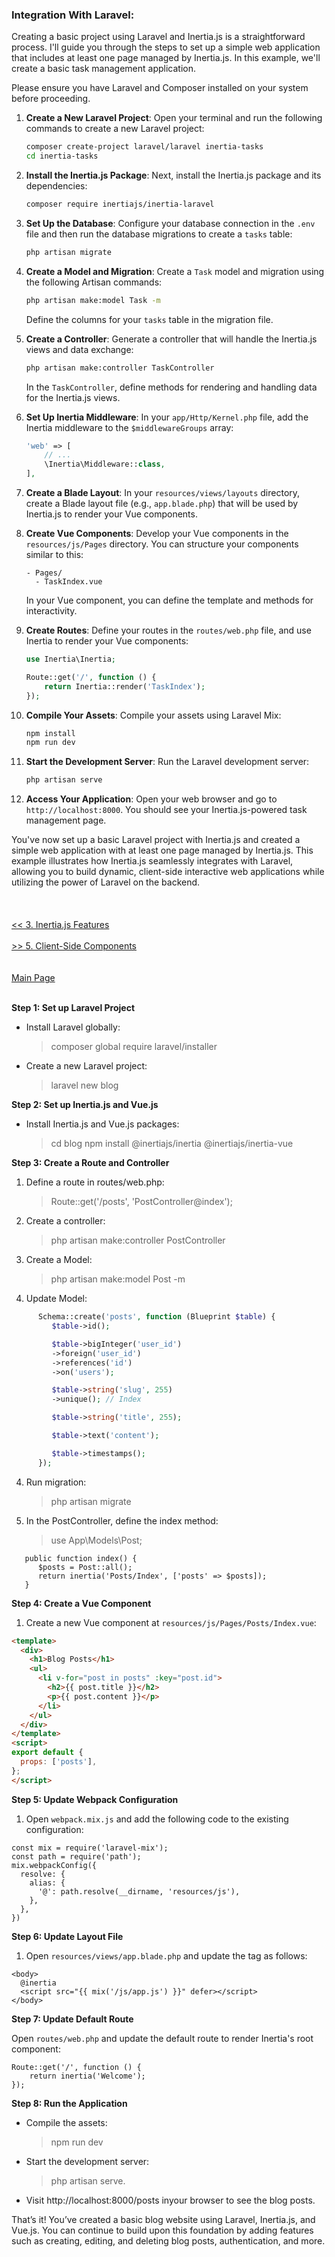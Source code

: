 
### Integration With Laravel:

<p>
Creating a basic project using Laravel and Inertia.js is a straightforward process. I'll guide you through the steps to set up a simple web application that includes at least one page managed by Inertia.js. In this example, we'll create a basic task management application.
</p>

<p>
Please ensure you have Laravel and Composer installed on your system before proceeding.
</p>

1. **Create a New Laravel Project**:
   Open your terminal and run the following commands to create a new Laravel project:

   ```bash
   composer create-project laravel/laravel inertia-tasks
   cd inertia-tasks
   ```

2. **Install the Inertia.js Package**:
   Next, install the Inertia.js package and its dependencies:

   ```bash
   composer require inertiajs/inertia-laravel
   ```

3. **Set Up the Database**:
   Configure your database connection in the `.env` file and then run the database migrations to create a `tasks` table:

   ```bash
   php artisan migrate
   ```

4. **Create a Model and Migration**:
   Create a `Task` model and migration using the following Artisan commands:

   ```bash
   php artisan make:model Task -m
   ```

   Define the columns for your `tasks` table in the migration file.

5. **Create a Controller**:
   Generate a controller that will handle the Inertia.js views and data exchange:

   ```bash
   php artisan make:controller TaskController
   ```

   In the `TaskController`, define methods for rendering and handling data for the Inertia.js views.

6. **Set Up Inertia Middleware**:
   In your `app/Http/Kernel.php` file, add the Inertia middleware to the `$middlewareGroups` array:

   ```php
   'web' => [
       // ...
       \Inertia\Middleware::class,
   ],
   ```

7. **Create a Blade Layout**:
   In your `resources/views/layouts` directory, create a Blade layout file (e.g., `app.blade.php`) that will be used by Inertia.js to render your Vue components.

8. **Create Vue Components**:
   Develop your Vue components in the `resources/js/Pages` directory. You can structure your components similar to this:

   ```plaintext
   - Pages/
     - TaskIndex.vue
   ```

   In your Vue component, you can define the template and methods for interactivity.

9. **Create Routes**:
   Define your routes in the `routes/web.php` file, and use Inertia to render your Vue components:

   ```php
   use Inertia\Inertia;

   Route::get('/', function () {
       return Inertia::render('TaskIndex');
   });
   ```

10. **Compile Your Assets**:
    Compile your assets using Laravel Mix:

    ```bash
    npm install
    npm run dev
    ```

11. **Start the Development Server**:
    Run the Laravel development server:

    ```bash
    php artisan serve
    ```

12. **Access Your Application**:
    Open your web browser and go to `http://localhost:8000`. You should see your Inertia.js-powered task management page.

<span>
You've now set up a basic Laravel project with Inertia.js and created a simple web application with at least one page managed by Inertia.js. This example illustrates how Inertia.js seamlessly integrates with Laravel, allowing you to build dynamic, client-side interactive web applications while utilizing the power of Laravel on the backend.
</span>
<br/>
<br/>
<br/>
<br/>
<a href="./3_InertiaJs_Features.md"><< 3. Inertia.js Features</a>
<br/>
<br/>
<a href="./5_Client_Side_Components.md">>> 5. Client-Side Components</a>

<br/>
<br/>
<br/>
<a href="./readme.md">Main Page</a>
<br/>
<br/>


**Step 1: Set up Laravel Project**

- Install Laravel globally: 
   > composer global require laravel/installer
- Create a new Laravel project: 
   > laravel new blog

**Step 2: Set up Inertia.js and Vue.js**

- Install Inertia.js and Vue.js packages: 

   >cd blog
   >npm install @inertiajs/inertia @inertiajs/inertia-vue


**Step 3: Create a Route and Controller**

1. Define a route in routes/web.php:
   > Route::get('/posts', 'PostController@index');
2. Create a controller: 
   >php artisan make:controller PostController

3. Create a Model:
   >php artisan make:model Post -m

4. Update Model:
```php
      Schema::create('posts', function (Blueprint $table) {
         $table->id();

         $table->bigInteger('user_id')
         ->foreign('user_id')
         ->references('id')
         ->on('users');

         $table->string('slug', 255)
         ->unique(); // Index

         $table->string('title', 255);

         $table->text('content');

         $table->timestamps();
      });
```

4. Run migration:
   >php artisan migrate

5. In the PostController, define the index method:
   > use App\Models\Post;
```
   public function index() {
      $posts = Post::all();
      return inertia('Posts/Index', ['posts' => $posts]);
   }
```

**Step 4: Create a Vue Component**

1. Create a new Vue component at `resources/js/Pages/Posts/Index.vue`:
```html
<template>
  <div>
    <h1>Blog Posts</h1>
    <ul>
      <li v-for="post in posts" :key="post.id">
        <h2>{{ post.title }}</h2>
        <p>{{ post.content }}</p>
      </li>
    </ul>
  </div>
</template>
<script>
export default {
  props: ['posts'],
};
</script>
```

**Step 5: Update Webpack Configuration**

1. Open `webpack.mix.js` and add the following code to the existing configuration:
```
const mix = require('laravel-mix');
const path = require('path');
mix.webpackConfig({
  resolve: {
    alias: {
      '@': path.resolve(__dirname, 'resources/js'),
    },
  },
})
```

**Step 6: Update Layout File**

1. Open `resources/views/app.blade.php` and update the <body> tag as follows:
```
<body>
  @inertia
  <script src="{{ mix('/js/app.js') }}" defer></script>
</body>
```

**Step 7: Update Default Route**

Open `routes/web.php` and update the default route to render Inertia's root component:
```
Route::get('/', function () {
    return inertia('Welcome');
});
```

**Step 8: Run the Application**

- Compile the assets: 
   >npm run dev

- Start the development server: 
   > php artisan serve.

- Visit http://localhost:8000/posts  inyour browser to see the blog posts.

<p>
That’s it! You’ve created a basic blog website using Laravel, Inertia.js, and Vue.js. You can continue to build upon this foundation by adding features such as creating, editing, and deleting blog posts, authentication, and more.
</p>


